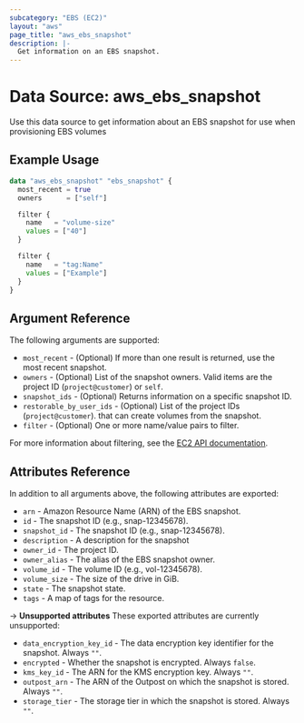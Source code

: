 ```yaml
---
subcategory: "EBS (EC2)"
layout: "aws"
page_title: "aws_ebs_snapshot"
description: |-
  Get information on an EBS snapshot.
---
```


# Data Source: aws_ebs_snapshot

Use this data source to get information about an EBS snapshot for use when provisioning EBS volumes

## Example Usage

```terraform
data "aws_ebs_snapshot" "ebs_snapshot" {
  most_recent = true
  owners      = ["self"]

  filter {
    name   = "volume-size"
    values = ["40"]
  }

  filter {
    name   = "tag:Name"
    values = ["Example"]
  }
}
```

## Argument Reference

The following arguments are supported:

* `most_recent` - (Optional) If more than one result is returned, use the most recent snapshot.
* `owners` - (Optional) List of the snapshot owners. Valid items are the project ID (`project@customer`) or `self`.  
* `snapshot_ids` - (Optional) Returns information on a specific snapshot ID.
* `restorable_by_user_ids` - (Optional) List of the project IDs (`project@customer`).
  that can create volumes from the snapshot.
* `filter` - (Optional) One or more name/value pairs to filter.

For more information about filtering, see the [EC2 API documentation][describe-snapshots].

## Attributes Reference

In addition to all arguments above, the following attributes are exported:

* `arn` - Amazon Resource Name (ARN) of the EBS snapshot.
* `id` - The snapshot ID (e.g., snap-12345678).
* `snapshot_id` - The snapshot ID (e.g., snap-12345678).
* `description` - A description for the snapshot
* `owner_id` - The project ID.
* `owner_alias` - The alias of the EBS snapshot owner.
* `volume_id` - The volume ID (e.g., vol-12345678).
* `volume_size` - The size of the drive in GiB.
* `state` - The snapshot state.
* `tags` - A map of tags for the resource.

->  **Unsupported attributes**
These exported attributes are currently unsupported:

* `data_encryption_key_id` - The data encryption key identifier for the snapshot. Always `""`.
* `encrypted` - Whether the snapshot is encrypted. Always `false`.
* `kms_key_id` - The ARN for the KMS encryption key. Always `""`.
* `outpost_arn` - The ARN of the Outpost on which the snapshot is stored. Always `""`.
* `storage_tier` - The storage tier in which the snapshot is stored. Always `""`.

[describe-snapshots]: https://docs.cloud.croc.ru/en/api/ec2/snapshots/DescribeSnapshots.html
